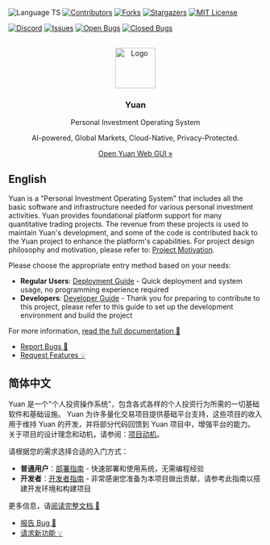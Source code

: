 ![Language TS][language-shield]
[![Contributors](https://img.shields.io/github/all-contributors/No-Trade-No-Life/Yuan?color=ee8449&style=for-the-badge)](#contributors)
[![Forks][forks-shield]][forks-url]
[![Stargazers][stars-shield]][stars-url]
[![MIT License][license-shield]][license-url]

[![Discord](https://img.shields.io/discord/1141802173676654675?style=for-the-badge&logo=discord)](https://discord.gg/BRH2447DUV)
[![Issues][issues-shield]][issues-url]
[![Open Bugs][bugs-open-shield]][bugs-open-url]
[![Closed Bugs][bugs-closed-shield]][bugs-closed-url]

[license-shield]: https://img.shields.io/github/license/No-Trade-No-Life/Yuan.svg?style=for-the-badge
[license-url]: https://github.com/No-Trade-No-Life/Yuan/blob/main/LICENSE
[contributors-shield]: https://img.shields.io/github/contributors/No-Trade-No-Life/Yuan.svg?style=for-the-badge
[contributors-url]: https://github.com/No-Trade-No-Life/Yuan/graphs/contributors
[forks-shield]: https://img.shields.io/github/forks/No-Trade-No-Life/Yuan.svg?style=for-the-badge
[forks-url]: https://github.com/No-Trade-No-Life/Yuan/network/members
[stars-shield]: https://img.shields.io/github/stars/No-Trade-No-Life/Yuan.svg?style=for-the-badge
[stars-url]: https://github.com/No-Trade-No-Life/Yuan/stargazers
[issues-shield]: https://img.shields.io/github/issues/No-Trade-No-Life/Yuan.svg?style=for-the-badge&color=blue
[issues-url]: https://github.com/No-Trade-No-Life/Yuan/issues
[bugs-open-shield]: https://img.shields.io/github/issues/No-Trade-No-Life/Yuan/bug.svg?style=for-the-badge&color=yellow
[bugs-open-url]: https://github.com/No-Trade-No-Life/Yuan/issues?q=is%3Aissue+label%3Abug+is%3Aopen
[bugs-closed-shield]: https://img.shields.io/github/issues-closed/No-Trade-No-Life/Yuan/bug.svg?style=for-the-badge&color=success
[bugs-closed-url]: https://github.com/No-Trade-No-Life/Yuan/issues?q=is%3Aissue+label%3Abug+is%3Aclosed
[license-shield]: https://img.shields.io/github/license/No-Trade-No-Life/Yuan.svg?style=for-the-badge
[license-url]: https://github.com/No-Trade-No-Life/Yuan/blob/main/LICENSE.txt
[language-shield]: https://img.shields.io/badge/Language-TypeScript-blue?style=for-the-badge

<br />
<div align="center">
  <img src="https://y.ntnl.io/yuan.svg" alt="Logo" width="80" height="80" />
  <h3 align="center">Yuan</h3>
  <p align="center">
    <p>Personal Investment Operating System</p>
    <p>AI-powered, Global Markets, Cloud-Native, Privacy-Protected.</p>
    <a href="https://y.ntnl.io">Open Yuan Web GUI »</a>
  </p>
</div>

## English

Yuan is a "Personal Investment Operating System" that includes all the basic software and infrastructure needed for various personal investment activities.
Yuan provides foundational platform support for many quantitative trading projects. The revenue from these projects is used to maintain Yuan's development, and some of the code is contributed back to the Yuan project to enhance the platform's capabilities.
For project design philosophy and motivation, please refer to: [Project Motivation](docs/en/motivation.md).

Please choose the appropriate entry method based on your needs:

- **Regular Users**: [Deployment Guide](docs/en/deployment.md) - Quick deployment and system usage, no programming experience required
- **Developers**: [Developer Guide](docs/en/development.md) - Thank you for preparing to contribute to this project, please refer to this guide to set up the development environment and build the project

For more information, [read the full documentation 📖](docs/en/README.md)

- [Report Bugs 🐛](https://github.com/No-Trade-No-Life/Yuan/issues/new?assignees=&labels=bug&projects=&template=bug_report.yaml&title=bug%3A+%3Ctitle%3E)
- [Request Features 💡](https://github.com/No-Trade-No-Life/Yuan/issues/new?assignees=&labels=enhancement&projects=&template=feature_request.yaml&title=feat%3A+%3Ctitle%3E)

## 简体中文

Yuan 是一个"个人投资操作系统"，包含各式各样的个人投资行为所需的一切基础软件和基础设施。
Yuan 为许多量化交易项目提供基础平台支持，这些项目的收入用于维持 Yuan 的开发，并将部分代码回馈到 Yuan 项目中，增强平台的能力。
关于项目的设计理念和动机，请参阅：[项目动机](docs/zh-Hans/motivation.md)。

请根据您的需求选择合适的入门方式：

- **普通用户**：[部署指南](docs/zh-Hans/deployment.md) - 快速部署和使用系统，无需编程经验
- **开发者**：[开发者指南](docs/zh-Hans/development.md) - 非常感谢您准备为本项目做出贡献，请参考此指南以搭建开发环境和构建项目

更多信息，请[阅读完整文档 📖](docs/zh-Hans/README.md)

- [报告 Bug 🐛](https://github.com/No-Trade-No-Life/Yuan/issues/new?assignees=&labels=bug&projects=&template=bug_report.yaml&title=bug%3A+%3Ctitle%3E)
- [请求新功能 💡](https://github.com/No-Trade-No-Life/Yuan/issues/new?assignees=&labels=enhancement&projects=&template=feature_request.yaml&title=feat%3A+%3Ctitle%3E)
